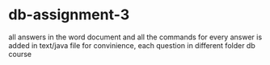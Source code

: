 # db-assignment-3
all answers in the word document 
and all the commands for every answer is added in text/java file for convinience, each question in different folder
db course
